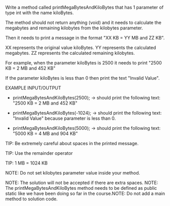 Write a method called printMegaBytesAndKiloBytes that has 1 parameter of type int with the name kiloBytes.

The method should not return anything (void) and it needs to calculate the megabytes and remaining kilobytes from the kilobytes parameter.

Then it needs to print a message in the format "XX KB = YY MB and ZZ KB".

XX represents the original value kiloBytes.
YY represents the calculated megabytes.
ZZ represents the calculated remaining kilobytes.

For example, when the parameter kiloBytes is 2500 it needs to print "2500 KB = 2 MB and 452 KB"

If the parameter kiloBytes is less than 0 then print the text "Invalid Value".

EXAMPLE INPUT/OUTPUT

- printMegaBytesAndKiloBytes(2500); → should print the following text: "2500 KB = 2 MB and 452 KB"

- printMegaBytesAndKiloBytes(-1024); → should print the following text: "Invalid Value" because parameter is less than 0.

- printMegaBytesAndKiloBytes(5000); → should print the following text: "5000 KB = 4 MB and 904 KB"

TIP: Be extremely careful about spaces in the printed message.

TIP: Use the remainder operator

TIP: 1 MB = 1024 KB

NOTE: Do not set kilobytes parameter value inside your method.

NOTE: The solution will not be accepted if there are extra spaces.
NOTE: The printMegaBytesAndKiloBytes method needs to be defined as public static like we have been doing so far in the course.NOTE: Do not add a main method to solution code.

